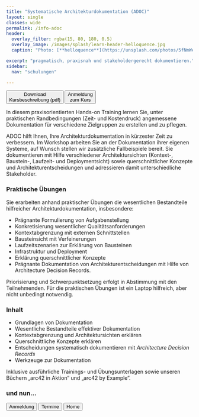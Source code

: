 ```yaml
---
title: "Systematische Architekturdokumentation (ADOC)"
layout: single
classes: wide
permalink: /info-adoc
header:
  overlay_filter: rgba(15, 80, 180, 0.5)
  overlay_image: /images/splash/learn-header-helloquence.jpg
  caption: "Photo: [**helloquence**](https://unsplash.com/photos/5fNmWej4tAA)"

excerpt: "pragmatisch, praxisnah und stakeholdergerecht dokumentieren."
sidebar:
  nav: "schulungen"

---
```


<a href="/downloads/flyer-adoc.pdf" target="_blank" rel="noopener noreferrer nofollow"><button class="button buttonAdoc">Download<br/>Kursbeschreibung (pdf)</button></a>
<a href="/anmeldung"><button class="button buttonAnmeldung">Anmeldung<br/>zum Kurs</button></a>

In diesem praxisorientierten Hands-on Training lernen Sie, unter praktischen Randbedingungen (Zeit- und Kostendruck) angemessene Dokumentation für verschiedene Zielgruppen zu erstellen und zu pflegen.

ADOC hilft Ihnen, Ihre Architekturdokumentation in kürzester Zeit zu verbessern. Im Workshop arbeiten Sie an der Dokumentation ihrer eigenen Systeme, auf Wunsch stellen wir zusätzliche Fallbeispiele bereit. Sie dokumentieren mit Hilfe verschiedener Architektursichten (Kontext-, Baustein-, Laufzeit- und Deploymentsicht) sowie querschnittlicher Konzepte und Architekturentscheidungen und adressieren damit unterschiedliche Stakeholder.

### Praktische Übungen
Sie erarbeiten anhand praktischer Übungen die wesentlichen Bestandteile hilfreicher Architekturdokumentation, insbesondere:

* Prägnante Formulierung von Aufgabenstellung
* Konkretisierung wesentlicher Qualitätsanforderungen
* Kontextabgrenzung mit externen Schnittstellen
* Bausteinsicht mit Verfeinerungen
* Laufzeitszenarien zur Erklärung von Bausteinen
* Infrastruktur und Deployment
* Erklärung querschnittlicher Konzepte
* Prägnante Dokumentation von Architekturentscheidungen mit Hilfe von Architecture Decision Records.

Priorisierung und Schwerpunktsetzung erfolgt in Abstimmung mit den Teilnehmenden.
Für die praktischen Übungen ist ein Laptop hilfreich, aber nicht unbedingt notwendig.

### Inhalt
* Grundlagen von Dokumentation
* Wesentliche Bestandteile effektiver Dokumentation
* Kontextabgrenzung und Architektursichten erklären
* Querschnittliche Konzepte erklären
* Entscheidungen systematisch dokumentieren mit _Architecture Decision Records_
* Werkzeuge zur Dokumentation


Inklusive ausführliche Trainings- und Übungsunterlagen sowie unseren
Büchern „arc42 in Aktion“ und „arc42 by Example“.



### und nun...

<a href="/anmeldung"><button class="button buttonAnmeldung">Anmeldung</button></a>
<a href="/termine"><button class="button buttonRoyalBlue">Termine</button></a>
<a href="/"><button class="button buttonHome">Home</button></a>







